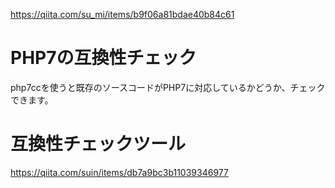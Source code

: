 https://qiita.com/su_mi/items/b9f06a81bdae40b84c61

# PHP7の互換性チェック
php7ccを使うと既存のソースコードがPHP7に対応しているかどうか、チェックできます。


# 互換性チェックツール
https://qiita.com/suin/items/db7a9bc3b11039346977
